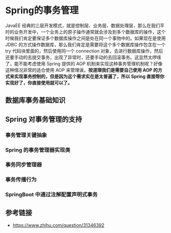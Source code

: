 # Spring的事务管理

JavaEE 经典的三层开发模式，就是控制层、业务层、数据处理层，那么在我们平时的业务开发中，一个业务上的原子操作通常就会涉及到多个数据库的操作，这个时候我们肯定要保证多个数据库操作之间是处在同一个事物中的。如果现在是使用 JDBC 的方式操作数据库，那么我们肯定是需要将这个多个数据库操作包含在一个 try 代码块里面的，然后使用同一个 connection 对象，去进行数据库操作，然后还要手动的去提交事务，出现了异常时，还要手动的去回滚事务。这显然太啰嗦了，能不能考虑使用 Spring 提供的 AOP 机制来实现这种事务管理机制呢？好像这种情况非常的适合使用 AOP 来管理诶。**按道理我们是需要自己使用 AOP 的方式来实现事务控制的，但是因为这个需求实在是太普遍了，所以 Spring 直接帮你实现好了，你直接使用就可以了。**

## 数据库事务基础知识

## Spring 对事务管理的支持

### 事务管理关键抽象

### Spring 的事务管理器实现类

### 事务同步管理器

### 事务传播行为

### SpringBoot 中通过注解配置声明式事务

## 参考链接

- https://www.zhihu.com/question/31346392